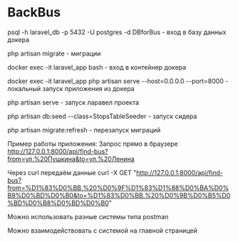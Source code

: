 # BackBus
psql -h laravel_db -p 5432 -U postgres -d DBforBus - вход в базу данных докера

php artisan migrate - миграции

docker exec -it laravel_app bash - вход в контейнер докера

docker exec -it laravel_app php artisan serve --host=0.0.0.0 --port=8000 - локальный запуск приложения из докера

php artisan serve - запуск ларавел проекта

php artisan db:seed --class=StopsTableSeeder - запуск сидера

php artisan migrate:refresh - перезапуск миграций

Пример работы приложения:
Запрос прямо в браузере
http://127.0.0.1:8000/api/find-bus?from=ул.%20Пушкина&to=ул.%20Ленина

Через curl передаём данные
curl -X GET "http://127.0.0.1:8000/api/find-bus?from=%D1%83%D0%BB.%20%D0%9F%D1%83%D1%88%D0%BA%D0%B8%D0%BD%D0%B0&to=%D1%83%D0%BB.%20%D0%9B%D0%B5%D0%BD%D0%B8%D0%BD%D0%B0"

Можно использовать разные системы типа postman

Можно взаимодействовать с системой на главной страницей




